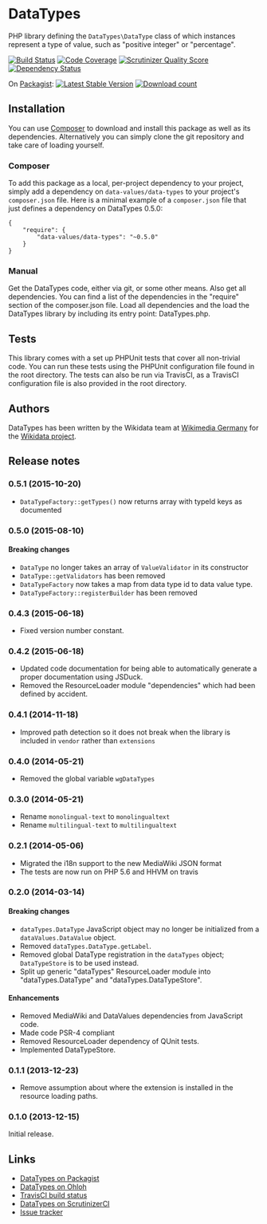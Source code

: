 # DataTypes

PHP library defining the `DataTypes\DataType` class of which instances represent a type of value,
such as "positive integer" or "percentage".

[![Build Status](https://secure.travis-ci.org/wmde/DataTypes.png?branch=master)](http://travis-ci.org/wmde/DataTypes)
[![Code Coverage](https://scrutinizer-ci.com/g/wmde/DataTypes/badges/coverage.png?s=81ca9034e898d0ff2ee603ffdcf07835c9b5f0d3)](https://scrutinizer-ci.com/g/wmde/DataTypes/)
[![Scrutinizer Quality Score](https://scrutinizer-ci.com/g/wmde/DataTypes/badges/quality-score.png?s=2405ce60c089e7454598ae50e235f001b68bd5cb)](https://scrutinizer-ci.com/g/wmde/DataTypes/)
[![Dependency Status](https://www.versioneye.com/php/data-values:data-types/dev-master/badge.png)](https://www.versioneye.com/php/data-values:data-types/dev-master)

On [Packagist](https://packagist.org/packages/data-values/data-types):
[![Latest Stable Version](https://poser.pugx.org/data-values/data-types/version.png)](https://packagist.org/packages/data-values/data-types)
[![Download count](https://poser.pugx.org/data-values/data-types/d/total.png)](https://packagist.org/packages/data-values/data-types)

## Installation

You can use [Composer](http://getcomposer.org/) to download and install
this package as well as its dependencies. Alternatively you can simply clone
the git repository and take care of loading yourself.

### Composer

To add this package as a local, per-project dependency to your project, simply add a
dependency on `data-values/data-types` to your project's `composer.json` file.
Here is a minimal example of a `composer.json` file that just defines a dependency on
DataTypes 0.5.0:

    {
        "require": {
            "data-values/data-types": "~0.5.0"
        }
    }

### Manual

Get the DataTypes code, either via git, or some other means. Also get all dependencies.
You can find a list of the dependencies in the "require" section of the composer.json file.
Load all dependencies and the load the DataTypes library by including its entry point:
DataTypes.php.

## Tests

This library comes with a set up PHPUnit tests that cover all non-trivial code. You can run these
tests using the PHPUnit configuration file found in the root directory. The tests can also be run
via TravisCI, as a TravisCI configuration file is also provided in the root directory.

## Authors

DataTypes has been written by the Wikidata team at [Wikimedia Germany](https://wikimedia.de)
for the [Wikidata project](https://wikidata.org/).

## Release notes

### 0.5.1 (2015-10-20)
* `DataTypeFactory::getTypes()` now returns array with typeId keys as documented

### 0.5.0 (2015-08-10)

#### Breaking changes
* `DataType` no longer takes an array of `ValueValidator` in its constructor
* `DataType::getValidators` has been removed
* `DataTypeFactory` now takes a map from data type id to data value type.
* `DataTypeFactory::registerBuilder` has been removed

### 0.4.3 (2015-06-18)

* Fixed version number constant.

### 0.4.2 (2015-06-18)

* Updated code documentation for being able to automatically generate a proper documentation using JSDuck.
* Removed the ResourceLoader module "dependencies" which had been defined by accident.

### 0.4.1 (2014-11-18)

* Improved path detection so it does not break when the library is included in `vendor` rather than `extensions`

### 0.4.0 (2014-05-21)

* Removed the global variable `wgDataTypes`

### 0.3.0 (2014-05-21)

* Rename `monolingual-text` to `monolingualtext`
* Rename `multilingual-text` to `multilingualtext`

### 0.2.1 (2014-05-06)

* Migrated the i18n support to the new MediaWiki JSON format
* The tests are now run on PHP 5.6 and HHVM on travis

### 0.2.0 (2014-03-14)

#### Breaking changes

* `dataTypes.DataType` JavaScript object may no longer be initialized from a `dataValues.DataValue` object.
* Removed `dataTypes.DataType.getLabel`.
* Removed global DataType registration in the `dataTypes` object; `DataTypeStore` is to be used instead.
* Split up generic "dataTypes" ResourceLoader module into "dataTypes.DataType" and "dataTypes.DataTypeStore".

#### Enhancements

* Removed MediaWiki and DataValues dependencies from JavaScript code.
* Made code PSR-4 compliant
* Removed ResourceLoader dependency of QUnit tests.
* Implemented DataTypeStore.

### 0.1.1 (2013-12-23)

* Remove assumption about where the extension is installed in the resource loading paths.

### 0.1.0 (2013-12-15)

Initial release.

## Links

* [DataTypes on Packagist](https://packagist.org/packages/data-values/data-types)
* [DataTypes on Ohloh](https://www.ohloh.net/p/DataTypesPHP)
* [TravisCI build status](https://travis-ci.org/wmde/DataTypes)
* [DataTypes on ScrutinizerCI](https://scrutinizer-ci.com/g/wmde/DataTypes/)
* [Issue tracker](https://phabricator.wikimedia.org/project/view/123/)

